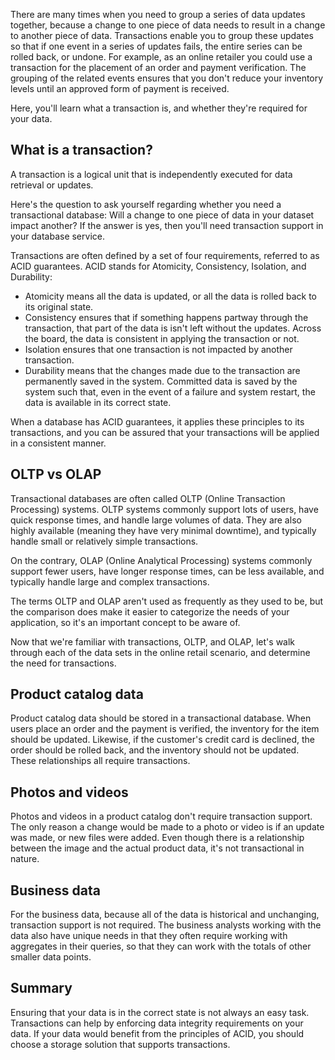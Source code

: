 There are many times when you need to group a series of data updates together, because a change to one piece of data needs to result in a change to another piece of data. Transactions enable you to group these updates so that if one event in a series of updates fails, the entire series can be rolled back, or undone. For example, as an online retailer you could use a transaction for the placement of an order and payment verification. The grouping of the related events ensures that you don't reduce your inventory levels until an approved form of payment is received.

Here, you'll learn what a transaction is, and whether they're required for your data.

## What is a transaction?

A transaction is a logical unit that is independently executed for data retrieval or updates.

Here's the question to ask yourself regarding whether you need a transactional database: Will a change to one piece of data in your dataset impact another? If the answer is yes, then you'll need transaction support in your database service.

Transactions are often defined by a set of four requirements, referred to as ACID guarantees. ACID stands for Atomicity, Consistency, Isolation, and Durability:

- Atomicity means all the data is updated, or all the data is rolled back to its original state.
- Consistency ensures that if something happens partway through the transaction, that part of the data is isn't left without the updates. Across the board, the data is consistent in applying the transaction or not.
- Isolation ensures that one transaction is not impacted by another transaction.
- Durability means that the changes made due to the transaction are permanently saved in the system. Committed data is saved by the system such that, even in the event of a failure and system restart, the data is available in its correct state.

When a database has ACID guarantees, it applies these principles to its transactions, and you can be assured that your transactions will be applied in a consistent manner.

## OLTP vs OLAP

Transactional databases are often called OLTP (Online Transaction Processing) systems. OLTP systems commonly support lots of users, have quick response times, and handle large volumes of data. They are also highly available (meaning they have very minimal downtime), and typically handle small or relatively simple transactions.

On the contrary, OLAP (Online Analytical Processing) systems commonly support fewer users, have longer response times, can be less available, and typically handle large and complex transactions.

The terms OLTP and OLAP aren't used as frequently as they used to be, but the comparison does make it easier to categorize the needs of your application, so it's an important concept to be aware of. 

Now that we're familiar with transactions, OLTP, and OLAP, let's walk through each of the data sets in the online retail scenario, and determine the need for transactions.

## Product catalog data

Product catalog data should be stored in a transactional database. When users place an order and the payment is verified, the inventory for the item should be updated. Likewise, if the customer's credit card is declined, the order should be rolled back, and the inventory should not be updated. These relationships all require transactions.

## Photos and videos

Photos and videos in a product catalog don't require transaction support. The only reason a change would be made to a photo or video is if an update was made, or new files were added. Even though there is a relationship between the image and the actual product data, it's not transactional in nature.

## Business data

For the business data, because all of the data is historical and unchanging, transaction support is not required. The business analysts working with the data also have unique needs in that they often require working with aggregates in their queries, so that they can work with the totals of other smaller data points.

## Summary

Ensuring that your data is in the correct state is not always an easy task. Transactions can help by enforcing data integrity requirements on your data. If your data would benefit from the principles of ACID, you should choose a storage solution that supports transactions.